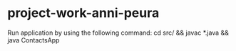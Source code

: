 # project-work-anni-peura

Run application by using the following command: cd src/ && javac *.java && java ContactsApp 
